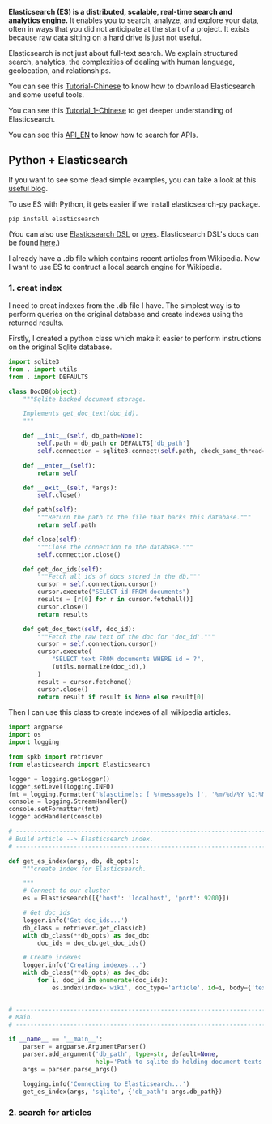 **Elasticsearch (ES) is a distributed, scalable, real-time search and analytics engine.** It enables you to search, analyze, and explore your data, often in ways that you did not anticipate at the start of a project. It exists because raw data sitting on a hard drive is just not useful.

Elasticsearch is not just about full-text search. We explain structured search, analytics, the complexities of dealing with human language, geolocation, and relationships.

You can see this [Tutorial-Chinese](https://es.xiaoleilu.com/010_Intro/00_README.html) to know how to download Elasticsearch and some useful tools.

You can see this [Tutorial_1-Chinese](https://elasticsearch.cn/book/elasticsearch_definitive_guide_2.x/) to get deeper understanding of Elasticsearch.

You can see this [API_EN](http://elasticsearch-py.readthedocs.io/en/master/api.html) to know how to search for APIs.

## Python + Elasticsearch

If you want to see some dead simple examples, you can take a look at this [useful blog](https://tryolabs.com/blog/2015/02/17/python-elasticsearch-first-steps/).

To use ES with Python, it gets easier if we install elasticsearch-py package.

```shell
pip install elasticsearch
```

(You can also use [Elasticsearch DSL](https://github.com/elastic/elasticsearch-dsl-py) or [pyes](https://github.com/aparo/pyes). Elasticsearch DSL's docs can be found [here](https://elasticsearch-dsl.readthedocs.io/en/latest/).)

I already have a .db file which contains recent articles from Wikipedia. Now I want to use ES to contruct a local search engine for Wikipedia.

### 1. creat index

I need to creat indexes from the .db file I have. The simplest way is to perform queries on the original database and create indexes using the returned results.

Firstly, I created a python class which make it easier to perform instructions on the original Sqlite database.

```python
import sqlite3
from . import utils
from . import DEFAULTS

class DocDB(object):
    """Sqlite backed document storage.

    Implements get_doc_text(doc_id).
    """

    def __init__(self, db_path=None):
        self.path = db_path or DEFAULTS['db_path']
        self.connection = sqlite3.connect(self.path, check_same_thread=False)

    def __enter__(self):
        return self

    def __exit__(self, *args):
        self.close()

    def path(self):
        """Return the path to the file that backs this database."""
        return self.path

    def close(self):
        """Close the connection to the database."""
        self.connection.close()

    def get_doc_ids(self):
        """Fetch all ids of docs stored in the db."""
        cursor = self.connection.cursor()
        cursor.execute("SELECT id FROM documents")
        results = [r[0] for r in cursor.fetchall()]
        cursor.close()
        return results

    def get_doc_text(self, doc_id):
        """Fetch the raw text of the doc for 'doc_id'."""
        cursor = self.connection.cursor()
        cursor.execute(
            "SELECT text FROM documents WHERE id = ?",
            (utils.normalize(doc_id),)
        )
        result = cursor.fetchone()
        cursor.close()
        return result if result is None else result[0]
```

Then I can use this class to create indexes of all wikipedia articles.

```python
import argparse
import os
import logging

from spkb import retriever
from elasticsearch import Elasticsearch

logger = logging.getLogger()
logger.setLevel(logging.INFO)
fmt = logging.Formatter('%(asctime)s: [ %(message)s ]', '%m/%d/%Y %I:%M:%S %p')
console = logging.StreamHandler()
console.setFormatter(fmt)
logger.addHandler(console)

# ------------------------------------------------------------------------------
# Build article --> Elasticsearch index.
# ------------------------------------------------------------------------------

def get_es_index(args, db, db_opts):
    """create index for Elasticsearch.

    """
    # Connect to our cluster
    es = Elasticsearch([{'host': 'localhost', 'port': 9200}])

    # Get doc_ids
    logger.info('Get doc_ids...')
    db_class = retriever.get_class(db)
    with db_class(**db_opts) as doc_db:
        doc_ids = doc_db.get_doc_ids()

    # Create indexes
    logger.info('Creating indexes...')
    with db_class(**db_opts) as doc_db:
        for i, doc_id in enumerate(doc_ids):
            es.index(index='wiki', doc_type='article', id=i, body={'text': doc_db.get_doc_text(doc_id)})


# ------------------------------------------------------------------------------
# Main.
# ------------------------------------------------------------------------------

if __name__ == '__main__':
    parser = argparse.ArgumentParser()
    parser.add_argument('db_path', type=str, default=None,
                        help='Path to sqlite db holding document texts')
    args = parser.parse_args()

    logging.info('Connecting to Elasticsearch...')
    get_es_index(args, 'sqlite', {'db_path': args.db_path})
```

### 2. search for articles

